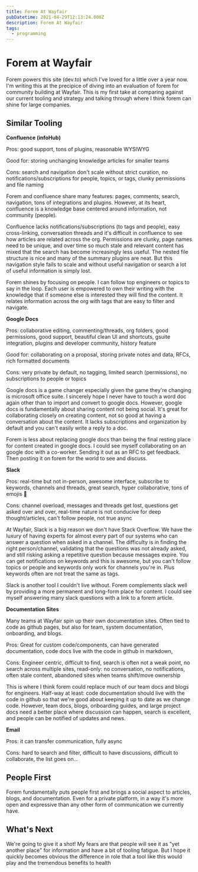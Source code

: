 ```yaml
---
title: Forem At Wayfair
pubDatetime: 2021-04-29T12:13:24.000Z
description: Forem At Wayfair
tags:
  - programming
---
```


# Forem at Wayfair

Forem powers this site (dev.to) which I've loved for a little over a year now. I'm writing this at
the precipice of diving into an evaluation of forem for community building at Wayfair. This is my
first take at comparing against our current tooling and strategy and talking through where I think
forem can shine for large companies.

## Similar Tooling

**Confluence (infoHub)**

Pros: good support, tons of plugins, reasonable WYSIWYG

Good for: storing unchanging knowledge articles for smaller teams

Cons: search and navigation don't scale without strict curation, no notifications/subscriptions for
people, topics, or tags, clunky permissions and file naming

Forem and confluence share many features: pages, comments, search, navigation, tons of integrations
and plugins. However, at its heart, confluence is a knowledge base centered around information, not
community (people).

Confluence lacks notifications/subscriptions (to tags and people), easy cross-linking, conversation
threads and it's difficult in confluence to see how articles are related across the org. Permissions
are clunky, page names need to be unique, and over time so much stale and relevant content has mixed
that the search has become increasingly less useful. The nested file structure is nice and many of
the summary plugins are neat. But this navigation style fails to scale and without useful navigation
or search a lot of useful information is simply lost.

Forem shines by focusing on people. I can follow top engineers or topics to say in the loop. Each
user is empowered to own their writing with the knowledge that if someone else is interested they
will find the content. It relates information across the org with tags that are easy to filter and
navigate.

**Google Docs**

Pros: collaborative editing, commenting/threads, org folders, good permissions, good support,
beautiful clean UI and shortcuts, gsuite integration, plugins and developer community, history
feature

Good for: collaborating on a proposal, storing private notes and data, RFCs, rich formatted
documents

Cons: very private by default, no tagging, limited search (permissions), no subscriptions to people
or topics

Google docs is a game changer especially given the game they're changing is microsoft office suite.
I sincerely hope I never have to touch a word doc again other than to import and convert to google
docs. However, google docs is fundamentally about sharing content not being social. It's great for
collaborating closely on creating content, not so good at having a conversation about the content.
It lacks subscriptions and organization by default and you can't easily write a reply to a doc.

Forem is less about replacing google docs than being the final resting place for content created in
google docs. I could see myself collaborating on an google doc with a co-worker. Sending it out as
an RFC to get feedback. Then posting it on forem for the world to see and discuss.

**Slack**

Pros: real-time but not in-person, awesome interface, subscribe to keywords, channels and threads,
great search, hyper collaborative, tons of emojis 🙂

Cons: channel overload, messages and threads get lost, questions get asked over and over, real-time
nature is not conducive for deep thought/articles, can't follow people, not true async

At Wayfair, Slack is a big reason we don't have Stack Overflow. We have the luxury of having experts
for almost every part of our systems who can answer a question when asked in a channel. The
difficulty is in finding the right person/channel, validating that the questions was not already
asked, and still risking asking a repetitive question because messages expire. You can get
notifications on keywords and this is awesome, but you can't follow topics or people and keywords
only work for channels you're in. Plus keywords often are not treat the same as tags.

Slack is another tool I couldn't live without. Forem complements slack well by providing a more
permanent and long-form place for content. I could see myself answering many slack questions with a
link to a forem article.

**Documentation Sites**

Many teams at Wayfair spin up their own documentation sites. Often tied to code as github pages, but
also for team, system documentation, onboarding, and blogs.

Pros: Great for custom code/components, can have generated documentation, code docs live with the
code in github in markdown,

Cons: Engineer centric, difficult to find, search is often not a weak point, no search across
multiple sites, read-only: no conversation, no notifications, often stale content, abandoned sites
when teams shift/move ownership

This is where I think forem could replace much of our team docs and blogs for engineers. Half-way at
least: code documentation should live with the code in github so that we're good about keeping it up
to date as we change code. However, team docs, blogs, onboarding guides, and large project docs need
a better place where discussion can happen, search is excellent, and people can be notified of
updates and news.

**Email**

Pros: it can transfer communication, fully async

Cons: hard to search and filter, difficult to have discussions, difficult to collaborate, the list
goes on...

## People First

Forem fundamentally puts people first and brings a social aspect to articles, blogs, and
documentation. Even for a private platform, in a way it's more open and expressive than any other
form of communication we currently have.

## What's Next

We're going to give it a shot! My fears are that people will see it as "yet another place" for
information and have a bit of tooling fatigue. But I hope it quickly becomes obvious the difference
in role that a tool like this would play and the tremendous benefits to health

